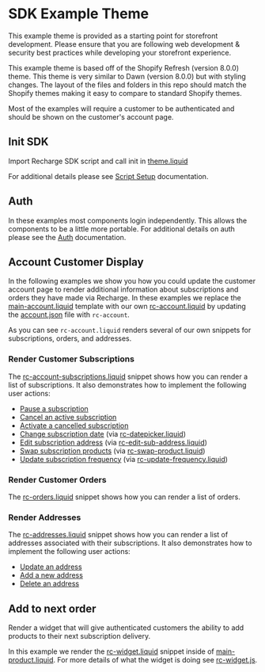 # SDK Example Theme

This example theme is provided as a starting point for storefront development. Please ensure that you are following web development & security best practices while developing your storefront experience.

This example theme is based off of the Shopify Refresh (version 8.0.0) theme. This theme is very similar to Dawn (version 8.0.0) but with styling changes. The layout of the files and folders in this repo should match the Shopify themes making it easy to compare to standard Shopify themes.

Most of the examples will require a customer to be authenticated and should be shown on the customer's account page.

## Init SDK

Import Recharge SDK script and call init in [theme.liquid](./layout/theme.liquid#L37)

For additional details please see [Script Setup](https://storefront.rechargepayments.com/client/docs/getting_started/script_setup/) documentation.

## Auth

In these examples most components login independently. This allows the components to be a little more portable. For additional details on auth please see the [Auth](https://storefront.rechargepayments.com/client/docs/methods/api/auth/) documentation.

## Account Customer Display

In the following examples we show you how you could update the customer account page to render additional information about subscriptions and orders they have made via Recharge. In these examples we replace the [main-account.liquid](./sections/main-account.liquid) template with our own [rc-account.liquid](./sections/rc-account.liquid) by updating the [account.json](./templates/customers/account.json) file with `rc-account`.

As you can see `rc-account.liquid` renders several of our own snippets for subscriptions, orders, and addresses.

### Render Customer Subscriptions

The [rc-account-subscriptions.liquid](./snippets/rc-account-subscriptions.liquid) snippet shows how you can render a list of subscriptions. It also demonstrates how to implement the following user actions:

- [Pause a subscription](./snippets/rc-account-subscriptions.liquid#L208)
- [Cancel an active subscription](./snippets/rc-account-subscriptions.liquid#L213)
- [Activate a cancelled subscription](./snippets/rc-account-subscriptions.liquid#L220)
- [Change subscription date](./snippets/rc-account-subscriptions.liquid#L88) (via [rc-datepicker.liquid](./snippets/rc-datepicker.liquid))
- [Edit subscription address](./snippets/rc-account-subscriptions.liquid#L241) (via [rc-edit-sub-address.liquid](./snippets/rc-edit-sub-address.liquid))
- [Swap subscription products](./snippets/rc-account-subscriptions.liquid#L98) (via [rc-swap-product.liquid](./snippets/rc-swap-product.liquid))
- [Update subscription frequency](./snippets/rc-account-subscriptions.liquid#L107) (via [rc-update-frequency.liquid](./snippets/rc-update-frequency.liquid))

### Render Customer Orders

The [rc-orders.liquid](./snippets/rc-orders.liquid) snippet shows how you can render a list of orders.

### Render Addresses

The [rc-addresses.liquid](./snippets/rc-addresses.liquid) snippet shows how you can render a list of addresses associated with their subscriptions. It also demonstrates how to implement the following user actions:

- [Update an address](./snippets/rc-addresses.liquid#L301)
- [Add a new address](./snippets/rc-addresses.liquid#L161)
- [Delete an address](./snippets/rc-addresses.liquid#L178)

## Add to next order

Render a widget that will give authenticated customers the ability to add products to their next subscription delivery.

In this example we render the [rc-widget.liquid](./snippets/rc-widget.liquid) snippet inside of [main-product.liquid](./sections/main-product.liquid#L85). For more details of what the widget is doing see [rc-widget.js](./assets/rc-widget.js).
